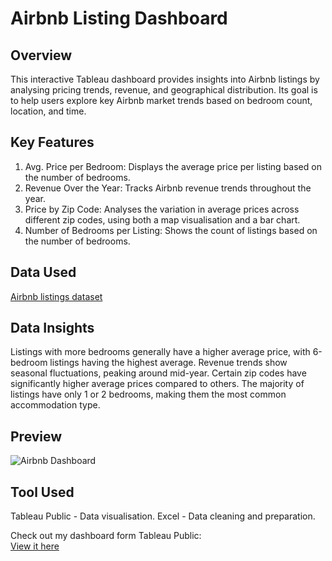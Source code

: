 # Airbnb Listing Dashboard

## Overview
This interactive Tableau dashboard provides insights into Airbnb listings by analysing pricing trends, revenue, and geographical distribution. Its goal is to help users explore key Airbnb market trends based on bedroom count, location, and time.

## Key Features
1. Avg. Price per Bedroom: Displays the average price per listing based on the number of bedrooms.
2. Revenue Over the Year: Tracks Airbnb revenue trends throughout the year.
3. Price by Zip Code: Analyses the variation in average prices across different zip codes, using both a map visualisation and a bar chart.
4. Number of Bedrooms per Listing: Shows the count of listings based on the number of bedrooms.

## Data Used
[Airbnb listings dataset](https://www.kaggle.com/datasets/alexanderfreberg/airbnb-listings-2016-dataset)

## Data Insights
Listings with more bedrooms generally have a higher average price, with 6-bedroom listings having the highest average.
Revenue trends show seasonal fluctuations, peaking around mid-year.
Certain zip codes have significantly higher average prices compared to others.
The majority of listings have only 1 or 2 bedrooms, making them the most common accommodation type.

## Preview
![Airbnb Dashboard](https://github.com/user-attachments/assets/6d22a30c-c009-439f-9abf-393bf252a6c2)

## Tool Used
Tableau Public - Data visualisation.
Excel - Data cleaning and preparation.

Check out my dashboard form Tableau Public:  
[View it here](https://public.tableau.com/views/Airbnblisting_17405000463870/Dashboard2)
